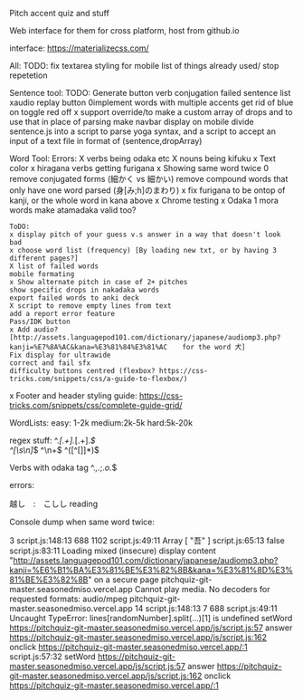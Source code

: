 Pitch accent quiz and stuff

Web interface for them for cross platform, host from github.io

interface:
https://materializecss.com/

All:
TODO:
fix textarea styling for mobile
list of things already used/ stop repetetion

Sentence tool:
TODO:
Generate button verb conjugation
failed sentence list
xaudio replay button
0implement words with multiple accents
get rid of blue on toggle red off
x support override/to make a custom array of drops and to use that in place of parsing
make navbar display on mobile
divide sentence.js into a script to parse yoga syntax, and a script to accept an input of a text file in format of (sentence,dropArray)

Word Tool:
Errors:
X verbs being odaka etc
X nouns being kifuku
x Text color
x hiragana verbs getting furigana
x Showing same word twice
0 remove conjugated forms (細かく vs 細かい)
remove compound words that only have one word parsed (身[み;h]のまわり)
x fix furigana to be ontop of kanji, or the whole word in kana above
x Chrome testing
x Odaka 1 mora words make atamadaka valid too?

    ToDO:
    x display pitch of your guess v.s answer in a way that doesn't look bad
    x choose word list (frequency) [By loading new txt, or by having 3 different pages?]
    X list of failed words
    mobile formating
    x Show alternate pitch in case of 2+ pitches
    show specific drops in nakadaka words
    export failed words to anki deck
    X script to remove empty lines from text
    add a report error feature
    Pass/IDK button
    x Add audio? [http://assets.languagepod101.com/dictionary/japanese/audiomp3.php?kanji=%E7%8A%AC&kana=%E3%81%84%E3%81%AC 　 for the word 犬]
    Fix display for ultrawide
    correct and fail sfx
    difficulty buttons centred (flexbox? https://css-tricks.com/snippets/css/a-guide-to-flexbox/)

x Footer and header styling guide: https://css-tricks.com/snippets/css/complete-guide-grid/

WordLists:
easy: 1-2k
medium:2k-5k
hard:5k-20k

regex stuff:
^._\[.+\]._\[.+\]._$  
^[\s\n]_$
^\n+$
^([^[\]]\*)$

Verbs with odaka tag
^._,._;._o._$

errors:

越し　:　こしし reading

Console dump when same word twice:

3 script.js:148:13
688 1102 script.js:49:11
Array [ "吾" ]
script.js:65:13
false script.js:83:11
Loading mixed (insecure) display content "http://assets.languagepod101.com/dictionary/japanese/audiomp3.php?kanji=%E6%B1%BA%E3%81%BE%E3%82%8B&kana=%E3%81%8D%E3%81%BE%E3%82%8B" on a secure page
pitchquiz-git-master.seasonedmiso.vercel.app
Cannot play media. No decoders for requested formats: audio/mpeg pitchquiz-git-master.seasonedmiso.vercel.app
14 script.js:148:13
7 688 script.js:49:11
Uncaught TypeError: lines[randomNumber].split(...)[1] is undefined
setWord https://pitchquiz-git-master.seasonedmiso.vercel.app/js/script.js:57
answer https://pitchquiz-git-master.seasonedmiso.vercel.app/js/script.js:162
onclick https://pitchquiz-git-master.seasonedmiso.vercel.app/:1
script.js:57:32
setWord https://pitchquiz-git-master.seasonedmiso.vercel.app/js/script.js:57
answer https://pitchquiz-git-master.seasonedmiso.vercel.app/js/script.js:162
onclick https://pitchquiz-git-master.seasonedmiso.vercel.app/:1

​
